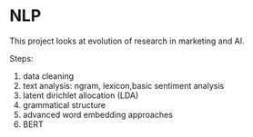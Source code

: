 # NLP
This project looks at evolution of research in marketing and AI.

Steps:
1. data cleaning
2. text analysis: ngram, lexicon,basic sentiment analysis
3. latent dirichlet allocation (LDA)
4. grammatical structure
5. advanced word embedding approaches
6. BERT
